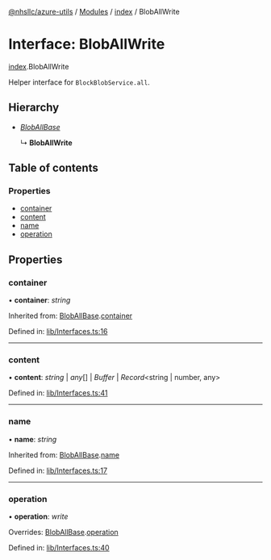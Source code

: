 [@nhsllc/azure-utils](../README.md) / [Modules](../modules.md) / [index](../modules/index.md) / BlobAllWrite

# Interface: BlobAllWrite

[index](../modules/index.md).BlobAllWrite

Helper interface for `BlockBlobService.all`.

## Hierarchy

* [*BlobAllBase*](index.bloballbase.md)

  ↳ **BlobAllWrite**

## Table of contents

### Properties

- [container](index.bloballwrite.md#container)
- [content](index.bloballwrite.md#content)
- [name](index.bloballwrite.md#name)
- [operation](index.bloballwrite.md#operation)

## Properties

### container

• **container**: *string*

Inherited from: [BlobAllBase](index.bloballbase.md).[container](index.bloballbase.md#container)

Defined in: [lib/Interfaces.ts:16](https://github.com/nhsllc/azure-utils/blob/1d75559/lib/Interfaces.ts#L16)

___

### content

• **content**: *string* \| *any*[] \| *Buffer* \| *Record*<string \| number, any\>

Defined in: [lib/Interfaces.ts:41](https://github.com/nhsllc/azure-utils/blob/1d75559/lib/Interfaces.ts#L41)

___

### name

• **name**: *string*

Inherited from: [BlobAllBase](index.bloballbase.md).[name](index.bloballbase.md#name)

Defined in: [lib/Interfaces.ts:17](https://github.com/nhsllc/azure-utils/blob/1d75559/lib/Interfaces.ts#L17)

___

### operation

• **operation**: *write*

Overrides: [BlobAllBase](index.bloballbase.md).[operation](index.bloballbase.md#operation)

Defined in: [lib/Interfaces.ts:40](https://github.com/nhsllc/azure-utils/blob/1d75559/lib/Interfaces.ts#L40)
